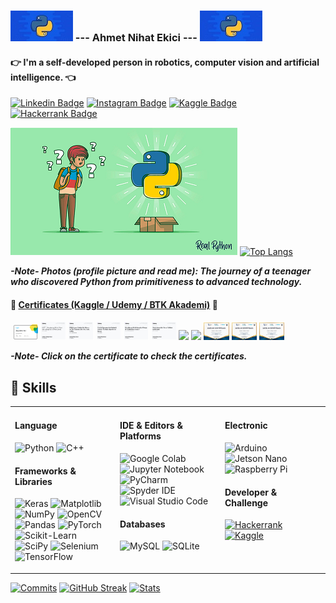 ### ![](https://github.com/ahmetnihat/ahmetnihat/blob/main/images/python_logo.jpg) --- Ahmet Nihat Ekici --- ![](https://github.com/ahmetnihat/ahmetnihat/blob/main/images/python_logo.jpg)


#### :point_right: I'm a self-developed person in robotics, computer vision and artificial intelligence. :point_left:

[![Linkedin Badge](https://img.shields.io/badge/-ahmetnihatekici-ffffff?style=flat&logo=Linkedin&logoColor=blue&link=https://www.linkedin.com/in/ahmetnihatekici/)](https://www.linkedin.com/in/ahmetnihatekici/)
[![Instagram Badge](https://img.shields.io/badge/-ahmetnihatekici-ffffff?style=flat&logo=instagram&logoColor=&link=https://www.instagram.com/ahmetnihatekici/)](https://www.instagram.com/ahmetnihatekici/)
[![Kaggle Badge](https://img.shields.io/badge/ahmetnihatekici-ffffff?style=flat&labelColor=ffffff&logo=kaggle&logoColor=&link=https://kaggle.com/ahmetnihatekici)](https://kaggle.com/ahmetnihatekici)
[![Hackerrank Badge](https://img.shields.io/badge/-ahmetnihatekici-ffffff?style=flat&logo=HackerRank&logoColor=2EC866)](https://www.hackerrank.com/ahmetnihatekici)

![](https://github.com/ahmetnihat/ahmetnihat/blob/main/images/python_beginner.jpg)   [![Top Langs](https://github-profile-summary-cards.vercel.app/api/cards/repos-per-language?username=ahmetnihat&theme=vue)](https://github.com/ahmetnihat) 

***-Note- Photos (profile picture and read me): The journey of a teenager who discovered Python from primitiveness to advanced technology.***

#### :page_facing_up: [Certificates (Kaggle / Udemy / BTK Akademi)]("https://github.com/ahmetnihat/ahmetnihat/tree/main/certificates") :page_facing_up:
![]()
<img src="https://github.com/ahmetnihat/ahmetnihat/blob/main/certificates/Kaggle/Intro%20to%20Machine%20Learning.png"  width="8%">
<img src="https://github.com/ahmetnihat/ahmetnihat/blob/main/certificates/Udemy/A-Z%20%20Raspberry%20Pi%20ile%200'dan%20ileri%20seviyeye%20(Python%2CJava).jpg"  width="8%">
<img src="https://github.com/ahmetnihat/ahmetnihat/blob/main/certificates/Udemy/Bilgisayar%20G%C3%B6r%C3%BC%C5%9F%C3%BC%20ile%20Y%C3%BCz%20ve%20Nesne%20Tan%C4%B1ma%20R-CNN%2C%20SSD%2C%20GANs.jpg"  width="8%">
<img src="https://github.com/ahmetnihat/ahmetnihat/blob/main/certificates/Udemy/Derin%20%C3%96%C4%9Frenme%20ile%20G%C3%B6r%C3%BCnt%C3%BC%20%C4%B0%C5%9Fleme%20Python%20OpenCV%20Keras%20(G%C4%B0-2).jpg"  width="8%">
<img src="https://github.com/ahmetnihat/ahmetnihat/blob/main/certificates/Udemy/Raspberry%20Pi%2018%20Sens%C3%B6r%2C%209%20Proje%20ile%20Kodlamaya%20Ba%C5%9Fla!.jpg"  width="8%">
<img src="https://github.com/ahmetnihat/ahmetnihat/blob/main/certificates/Udemy/Sourcetree%20ile%20Git%20ve%20GitHub%20Kullan%C4%B1m%C4%B1.jpg"  width="8%">
<img src="https://github.com/ahmetnihat/ahmetnihat/blob/main/certificates/BTK%20Akademi/Bilgi%20Teknolojilerine%20Giri%C5%9F.jpg"  width="8%">
<img src="https://github.com/ahmetnihat/ahmetnihat/blob/main/certificates/BTK%20Akademi/R%20ile%20Veri%20Bilimine%20Giri%C5%9F.jpg"  width="8%">
<img src="https://github.com/ahmetnihat/ahmetnihat/blob/main/certificates/BTK%20Akademi/S%C4%B1f%C4%B1rdan%20%C4%B0leri%20Seviye%20Python%20Programlama.jpg"  width="8%">
<img src="https://github.com/ahmetnihat/ahmetnihat/blob/main/certificates/BTK%20Akademi/Temel%20Elektronik%20ve%20Roboti%C4%9Fe%20Giri%C5%9F.jpg"  width="8%">
<img src="https://github.com/ahmetnihat/ahmetnihat/blob/main/certificates/BTK%20Akademi/Veri%20Bilimi%20%C4%B0%C3%A7in%20Python%20ve%20Tensorflow.jpg"  width="8%">

***-Note- Click on the certificate to check the certificates.***

## 🚀 Skills

<table><tr><td valign="top" width="33%">
  
#### Language
![Python](https://img.shields.io/badge/python-ffffff?style=for-the-badge&logo=python&logoColor=3670A0)
![C++](https://img.shields.io/badge/C++-ffffff?style=for-the-badge&logo=c%2B%2B&logoColor=00599C)
  
#### Frameworks & Libraries
![Keras](https://img.shields.io/badge/Keras-ffffff.svg?style=for-the-badge&logo=Keras&logoColor=D00000)
![Matplotlib](https://img.shields.io/badge/Matplotlib-ffffff.svg?style=for-the-badge&logo=Matplotlib&logoColor=)
![NumPy](https://img.shields.io/badge/numpy-ffffff.svg?style=for-the-badge&logo=numpy&logoColor=013243)
![OpenCV](https://img.shields.io/badge/opencv-ffffff.svg?style=for-the-badge&logo=opencv&logoColor=red)
![Pandas](https://img.shields.io/badge/pandas-ffffff.svg?style=for-the-badge&logo=pandas&logoColor=150458)
![PyTorch](https://img.shields.io/badge/PyTorch-ffffff.svg?style=for-the-badge&logo=PyTorch&logoColor=)
![Scikit-Learn](https://img.shields.io/badge/scikit--learn-ffffff.svg?style=for-the-badge&logo=scikit-learn&logoColor=)
![SciPy](https://img.shields.io/badge/SciPy-ffffff.svg?style=for-the-badge&logo=scipy&logoColor=)
![Selenium](https://img.shields.io/badge/Selenium-ffffff.svg?style=for-the-badge&logo=Selenium&logoColor=)
![TensorFlow](https://img.shields.io/badge/TensorFlow-ffffff.svg?style=for-the-badge&logo=TensorFlow&logoColor=)
  
</td><td valign="top" width="33%">

#### IDE & Editors & Platforms
![Google Colab](https://img.shields.io/badge/Google_Colab-ffffff.svg?style=for-the-badge&logo=google-colab&logoColor=#F9AB00)
![Jupyter Notebook](https://img.shields.io/badge/jupyter_notebook-ffffff.svg?style=for-the-badge&logo=jupyter&logoColor=)
![PyCharm](https://img.shields.io/badge/pycharm-ffffff.svg?style=for-the-badge&logo=pycharm&logoColor=000000)
![Spyder IDE](https://img.shields.io/badge/Spyder-ffffff.svg?style=for-the-badge&logo=spyder-ide&logoColor=FF0000)
![Visual Studio Code](https://img.shields.io/badge/Visual%20Studio%20Code-ffffff.svg?style=for-the-badge&logo=visual-studio-code&logoColor=0078d7)  
  
#### Databases  
![MySQL](https://img.shields.io/badge/mysql-ffffff.svg?style=for-the-badge&logo=mysql&logoColor=00f)
![SQLite](https://img.shields.io/badge/sqlite-ffffff.svg?style=for-the-badge&logo=sqlite&logoColor=07405e)  

 </td><td valign="top" width="33%">

#### Electronic
![Arduino](https://img.shields.io/badge/Arduino-ffffff?style=for-the-badge&logo=Arduino&logoColor=#00979D)
![Jetson Nano](https://img.shields.io/badge/Jetson_Nano-ffffff?style=for-the-badge&logo=nvidia&logoColor=76B900)
![Raspberry Pi](https://img.shields.io/badge/Raspberry_Pi-ffffff?style=for-the-badge&logo=raspberry-pi&logoColor=A22846)

#### Developer & Challenge
[![Hackerrank](https://img.shields.io/badge/-Hackerrank-ffffff?style=for-the-badge&logo=HackerRank&logoColor=2EC866)](https://www.hackerrank.com/ahmetnihatekici)
[![Kaggle](https://img.shields.io/badge/-kaggle-ffffff?style=for-the-badge&logo=kaggle&logoColor=)](https://kaggle.com/ahmetnihatekici)
  
</td></tr></table>  

[![Commits](https://github-profile-summary-cards.vercel.app/api/cards/profile-details?username=ahmetnihat&theme=github_dark)](https://github.com/ahmetnihat)
[![GitHub Streak](https://github-readme-streak-stats.herokuapp.com?user=ahmetnihat&theme=dark&date_format=j%20M%5B%20Y%5D&background=0D1117)](https://git.io/streak-stats) [![Stats](https://github-profile-summary-cards.vercel.app/api/cards/stats?username=ahmetnihat&theme=github_dark)](https://github.com/ahmetnihat)


  
<!--
![PyCharm](https://img.shields.io/badge/pycharm-ffffff.svg?style=for-the-badge&logo=pycharm&logoColor=000000&labelColor=green)
**ahmetnihat/ahmetnihat** is a ✨ _special_ ✨ repository because its `README.md` (this file) appears on your GitHub profile.

Here are some ideas to get you started:

- 🔭 I’m currently working on ...
- 🌱 I’m currently learning ...
- 👯 I’m looking to collaborate on ...
- 🤔 I’m looking for help with ...
- 💬 Ask me about ...
- 📫 How to reach me: ...
- 😄 Pronouns: ...
- ⚡ Fun fact: ...
-->
